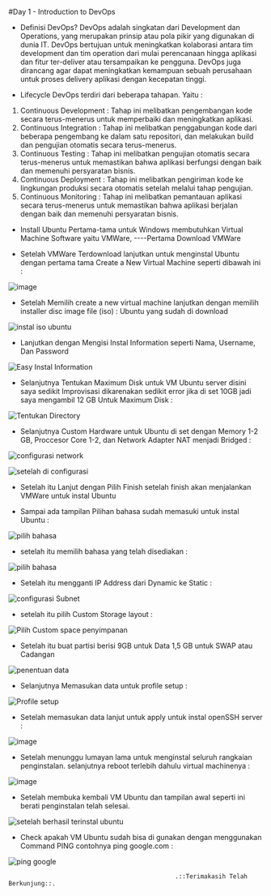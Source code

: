 #Day 1 - Introduction to DevOps

* Definisi DevOps?
DevOps adalah singkatan dari Development dan Operations, yang merupakan prinsip atau pola pikir yang digunakan di dunia IT. DevOps bertujuan untuk meningkatkan kolaborasi antara tim development dan tim operation dari mulai perencanaan hingga aplikasi dan fitur ter-deliver atau tersampaikan ke pengguna. 
DevOps juga dirancang agar dapat meningkatkan kemampuan sebuah perusahaan untuk proses delivery aplikasi dengan kecepatan tinggi.

* Lifecycle DevOps terdiri dari beberapa tahapan. Yaitu :
1. Continuous Development : Tahap ini melibatkan pengembangan kode secara terus-menerus untuk memperbaiki dan meningkatkan aplikasi.
2. Continuous Integration : Tahap ini melibatkan penggabungan kode dari beberapa pengembang ke dalam satu repositori, dan melakukan build dan pengujian otomatis secara terus-menerus.
3. Continuous Testing : Tahap ini melibatkan pengujian otomatis secara terus-menerus untuk memastikan bahwa aplikasi berfungsi dengan baik dan memenuhi persyaratan bisnis.
4. Continuous Deployment : Tahap ini melibatkan pengiriman kode ke lingkungan produksi secara otomatis setelah melalui tahap pengujian.
5. Continuous Monitoring : Tahap ini melibatkan pemantauan aplikasi secara terus-menerus untuk memastikan bahwa aplikasi berjalan dengan baik dan memenuhi persyaratan bisnis.

* Install Ubuntu 
Pertama-tama untuk Windows membutuhkan Virtual Machine Software yaitu VMWare, ----Pertama Download VMWare
- Setelah VMWare Terdownload lanjutkan untuk menginstal Ubuntu dengan pertama tama Create a New Virtual Machine seperti dibawah ini :

![image](https://github.com/Drewsans/devops17-dumbways-Tesar-Nurrizky/assets/118201274/f125772d-3a6a-40a6-8337-9877ed355751)

- Setelah Memilih create a new virtual machine lanjutkan dengan memilih installer disc image file (iso) : Ubuntu yang sudah di download

![instal iso ubuntu](https://github.com/Drewsans/devops17-dumbways-Tesar-Nurrizky/assets/118201274/640a71f5-140f-4f60-b094-389d10eaadee)

- Lanjutkan dengan Mengisi Instal Information seperti Nama, Username, Dan Password

![Easy Instal Information](https://github.com/Drewsans/devops17-dumbways-Tesar-Nurrizky/assets/118201274/1383b858-21e8-41c6-8cd9-56a119fdaa64)

- Selanjutnya Tentukan Maximum Disk untuk VM Ubuntu server disini saya sedikit Improvisasi dikarenakan sedikit error jika di set 10GB jadi saya mengambil 12 GB Untuk Maximum Disk :

![Tentukan Directory](https://github.com/Drewsans/devops17-dumbways-Tesar-Nurrizky/assets/118201274/a606183a-5d10-46fd-b5db-fe5c2f1901f6)

- Selanjutnya Custom Hardware untuk Ubuntu di set dengan Memory 1-2 GB, Proccesor Core 1-2, dan Network Adapter NAT menjadi Bridged :

![configurasi network](https://github.com/Drewsans/devops17-dumbways-Tesar-Nurrizky/assets/118201274/d441d8d7-29d3-45b6-8c19-b5d3013bc5f4)

![setelah di configurasi](https://github.com/Drewsans/devops17-dumbways-Tesar-Nurrizky/assets/118201274/6d4e3879-0898-4350-81f6-c2a7f2ad7394)

- Setelah itu Lanjut dengan Pilih Finish setelah finish akan menjalankan VMWare untuk instal Ubuntu

- Sampai ada tampilan Pilihan bahasa sudah memasuki untuk instal Ubuntu :

![pilih bahasa](https://github.com/Drewsans/devops17-dumbways-Tesar-Nurrizky/assets/118201274/191d34f8-8ef4-4cb6-bd84-8fee9c077eaf)

- setelah itu memilih bahasa yang telah disediakan :

![pilih bahasa](https://github.com/Drewsans/devops17-dumbways-Tesar-Nurrizky/assets/118201274/6f188cac-540b-47cf-8b87-e9ef1802553b)

- Setelah itu mengganti IP Address dari Dynamic ke Static :

![configurasi Subnet](https://github.com/Drewsans/devops17-dumbways-Tesar-Nurrizky/assets/118201274/05719c9d-87b3-4e03-8b14-f3d06478c3ef)

- setelah itu pilih Custom Storage layout :

![Pilih Custom space penyimpanan](https://github.com/Drewsans/devops17-dumbways-Tesar-Nurrizky/assets/118201274/2199cd70-9ed9-4ae9-b591-96c031bfd1d7)

- Setelah itu buat partisi berisi 9GB untuk Data 1,5 GB untuk SWAP atau Cadangan

![penentuan data](https://github.com/Drewsans/devops17-dumbways-Tesar-Nurrizky/assets/118201274/3808003f-d46a-400c-b04f-40d64be6c09a)

- Selanjutnya Memasukan data untuk profile setup :

![Profile setup](https://github.com/Drewsans/devops17-dumbways-Tesar-Nurrizky/assets/118201274/16d1189c-cbbe-4af5-b69e-e52fe44df41e)

- Setelah memasukan data lanjut untuk apply untuk instal openSSH server :

![image](https://github.com/Drewsans/devops17-dumbways-Tesar-Nurrizky/assets/118201274/13cdd720-dab0-41c2-98df-8a3c0e0c6be0)

- Setelah menunggu lumayan lama untuk menginstal seluruh rangkaian penginstalan. selanjutnya reboot terlebih dahulu virtual machinenya :

 ![image](https://github.com/Drewsans/devops17-dumbways-Tesar-Nurrizky/assets/118201274/8637f0e4-9dc8-4b1d-b102-3e64b8dd036a)


- Setelah membuka kembali VM Ubuntu dan tampilan awal seperti ini berati penginstalan telah selesai.

![setelah berhasil terinstal ubuntu](https://github.com/Drewsans/devops17-dumbways-Tesar-Nurrizky/assets/118201274/bed303b9-2a6f-4279-bd25-06a7bc533f63)

- Check apakah VM Ubuntu sudah bisa di gunakan dengan menggunakan Command PING contohnya ping google.com :

![ping google](https://github.com/Drewsans/devops17-dumbways-Tesar-Nurrizky/assets/118201274/bf45541a-ddfd-4b5a-959e-a9648b552a70)


                                                  .::Terimakasih Telah Berkunjung::.
